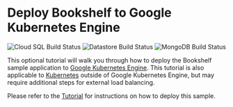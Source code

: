 # Deploy Bookshelf to Google Kubernetes Engine

![Cloud SQL Build Status][ci-badge-cloudsql] ![Datastore Build Status][ci-badge-datastore] ![MongoDB Build Status][ci-badge-mongodb]

[ci-badge-datastore]: https://storage.googleapis.com/nodejs-getting-started-tests-badges/o-datastore.svg
[ci-badge-cloudsql]: https://storage.googleapis.com/nodejs-getting-started-tests-badges/o-cloudsql.svg
[ci-badge-mongodb]: https://storage.googleapis.com/nodejs-getting-started-tests-badges/o-mongodb.svg

This optional tutorial will walk you through how to deploy the Bookshelf sample application to [Google Kubernetes Engine](https://cloud.google.com/kubernetes-engine/). This tutorial is also applicable to [Kubernetes](http://kubernetes.io/) outside of Google Kubernetes Engine, but may require additional steps for external load balancing.

Please refer to the [Tutorial](https://cloud.google.com/nodejs/tutorials/bookshelf-on-kubernetes-engine) for instructions on how to deploy this sample.
